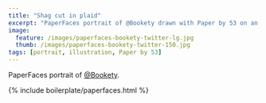 ```yaml
---
title: "Shag cut in plaid"
excerpt: "PaperFaces portrait of @Bookety drawn with Paper by 53 on an iPad."
image: 
  feature: /images/paperfaces-bookety-twitter-lg.jpg
  thumb: /images/paperfaces-bookety-twitter-150.jpg
tags: [portrait, illustration, Paper by 53]
---
```


PaperFaces portrait of [@Bookety](http://twitter.com/Bookety).

{% include boilerplate/paperfaces.html %}